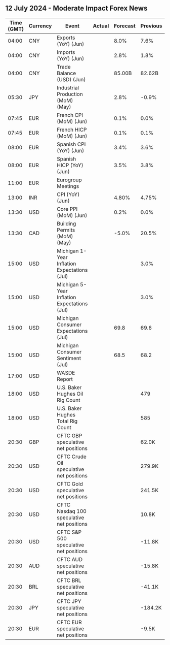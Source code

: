 ## 12 July 2024 - Moderate Impact Forex News

| Time (GMT) | Currency | Event | Actual | Forecast | Previous |
|------|----------|-------|--------|----------|----------|
| 04:00 | CNY | Exports (YoY) (Jun) |  | 8.0% | 7.6% |
| 04:00 | CNY | Imports (YoY) (Jun) |  | 2.8% | 1.8% |
| 04:00 | CNY | Trade Balance (USD) (Jun) |  | 85.00B | 82.62B |
| 05:30 | JPY | Industrial Production (MoM) (May) |  | 2.8% | -0.9% |
| 07:45 | EUR | French CPI (MoM) (Jun) |  | 0.1% | 0.0% |
| 07:45 | EUR | French HICP (MoM) (Jun) |  | 0.1% | 0.1% |
| 08:00 | EUR | Spanish CPI (YoY) (Jun) |  | 3.4% | 3.6% |
| 08:00 | EUR | Spanish HICP (YoY) (Jun) |  | 3.5% | 3.8% |
| 11:00 | EUR | Eurogroup Meetings |  |  |  |
| 13:00 | INR | CPI (YoY) (Jun) |  | 4.80% | 4.75% |
| 13:30 | USD | Core PPI (MoM) (Jun) |  | 0.2% | 0.0% |
| 13:30 | CAD | Building Permits (MoM) (May) |  | -5.0% | 20.5% |
| 15:00 | USD | Michigan 1-Year Inflation Expectations (Jul) |  |  | 3.0% |
| 15:00 | USD | Michigan 5-Year Inflation Expectations (Jul) |  |  | 3.0% |
| 15:00 | USD | Michigan Consumer Expectations (Jul) |  | 69.8 | 69.6 |
| 15:00 | USD | Michigan Consumer Sentiment (Jul) |  | 68.5 | 68.2 |
| 17:00 | USD | WASDE Report |  |  |  |
| 18:00 | USD | U.S. Baker Hughes Oil Rig Count |  |  | 479 |
| 18:00 | USD | U.S. Baker Hughes Total Rig Count |  |  | 585 |
| 20:30 | GBP | CFTC GBP speculative net positions |  |  | 62.0K |
| 20:30 | USD | CFTC Crude Oil speculative net positions |  |  | 279.9K |
| 20:30 | USD | CFTC Gold speculative net positions |  |  | 241.5K |
| 20:30 | USD | CFTC Nasdaq 100 speculative net positions |  |  | 10.8K |
| 20:30 | USD | CFTC S&P 500 speculative net positions |  |  | -11.8K |
| 20:30 | AUD | CFTC AUD speculative net positions |  |  | -15.8K |
| 20:30 | BRL | CFTC BRL speculative net positions |  |  | -41.1K |
| 20:30 | JPY | CFTC JPY speculative net positions |  |  | -184.2K |
| 20:30 | EUR | CFTC EUR speculative net positions |  |  | -9.5K |
